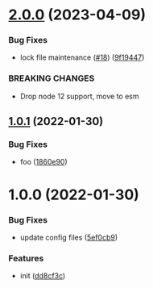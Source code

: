 # [2.0.0](https://github.com/dword-design/personal-data/compare/v1.0.1...v2.0.0) (2023-04-09)


### Bug Fixes

* lock file maintenance ([#18](https://github.com/dword-design/personal-data/issues/18)) ([9f19447](https://github.com/dword-design/personal-data/commit/9f19447d14678a1aae15d28cd82f5f8cea7c9aa5))


### BREAKING CHANGES

* Drop node 12 support, move to esm

## [1.0.1](https://github.com/dword-design/personal-data/compare/v1.0.0...v1.0.1) (2022-01-30)


### Bug Fixes

* foo ([1860e90](https://github.com/dword-design/personal-data/commit/1860e903b6d5065beaffe5ed87c4049a807bcc0e))

# 1.0.0 (2022-01-30)


### Bug Fixes

* update config files ([5ef0cb9](https://github.com/dword-design/personal-data/commit/5ef0cb9558e1592ebd270f90922c7c7b95645a91))


### Features

* init ([dd8cf3c](https://github.com/dword-design/personal-data/commit/dd8cf3c662f4a83c9aaea9a86fc5b8c81f72baab))
